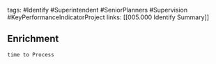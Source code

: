 tags:
	#Identify
	#Superintendent
	#SeniorPlanners
	#Supervision 
	#KeyPerformanceIndicatorProject
links:
	[[005.000 Identify Summary]]




## Enrichment
	time to Process